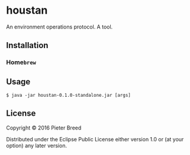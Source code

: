 # houstan

An environment operations protocol. A tool.

## Installation

### Home`brew`

## Usage

	$ java -jar houstan-0.1.0-standalone.jar [args]

## License

Copyright © 2016 Pieter Breed

Distributed under the Eclipse Public License either version 1.0 or (at
your option) any later version.
